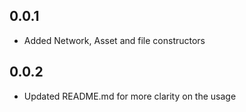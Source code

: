 ## 0.0.1

* Added Network, Asset and file constructors
## 0.0.2

* Updated README.md for more clarity on the usage